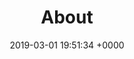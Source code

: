 ---
title: About
name: "about"
date: 2019-03-01 19:51:34 +0000
published: true
description: 'Fullstack Digital is a business-focused digital agency in Los Angeles.
Our team is made up of ''full-stack'' experts across multiple disciplines.'
night_header: false
night_footer: true
layout: "pages/about"
language: en
sections:
- template: "sub_nav"
  count: "4"
  items:
  - title: "Profile"
    icon: |
      <svg id="Layer_1" width="37" data-name="Layer 1" xmlns="http://www.w3.org/2000/svg" viewBox="0 0 149.92 98">
      <title>Fullstack Digital Logo Black</title>
      <polygon stroke="#000000" fill="none" stroke-width="3" stroke-miterlimit="10" points="50.25 98 0 72.75 28.75 0 87.5 0 50.25 98"></polygon><polygon stroke="#000000" fill="none" stroke-width="3" stroke-miterlimit="10" points="81.46 98 61.13 87.63 94.5 0 118.71 0 81.46 98"></polygon><polygon stroke="#000000" fill="none" stroke-width="3" stroke-miterlimit="10" points="112.67 98 92.33 87.63 125.71 0 149.92 0 112.67 98"></polygon></svg>
  - title: "Approach"
    icon: |
      <svg xmlns="http://www.w3.org/2000/svg" xmlns:xlink="http://www.w3.org/1999/xlink" version="1.1" id="Layer_1" x="0px" y="0px" width="32px" height="24px" viewBox="0 0 64 64" enable-background="new 0 0 64 64" xml:space="preserve"><g><rect x="1" y="18" fill="none" stroke="#000000" stroke-width="2" stroke-miterlimit="10" width="62" height="36"></rect>
      <line fill="none" stroke="#000000" stroke-width="2" stroke-miterlimit="10" x1="1" y1="30" x2="63" y2="30"></line><polyline fill="none" stroke="#000000" stroke-width="2" stroke-miterlimit="10" points="27,30 27,36 37,36 37,30 "></polyline><path fill="none" stroke="#000000" stroke-width="2" stroke-miterlimit="10" d="M23,18c0,0,0-8,9-8s9,8,9,8"></path></svg>
  - title: "Clients"
    icon: |
      <svg xmlns="http://www.w3.org/2000/svg" xmlns:xlink="http://www.w3.org/1999/xlink" version="1.1" id="Layer_1" x="0px" y="0px" width="22px" height="26px" viewBox="0 0 64 64" enable-background="new 0 0 64 64" xml:space="preserve"><path fill="none" stroke="#000000" stroke-width="2" stroke-miterlimit="10" d="M16,27c0,4.418,6.059,8,16,8s16-3.582,16-8V1H16V27z  "></path><line fill="none" stroke="#000000" stroke-width="2" stroke-miterlimit="10" x1="20" y1="63" x2="44" y2="63"></line><line fill="none" stroke="#000000" stroke-width="2" stroke-miterlimit="10" x1="32" y1="35" x2="32" y2="63"></line><path fill="none" stroke="#000000" stroke-width="2" stroke-miterlimit="10" d="M16,7H7c0,0,0,9,9,9"></path><path fill="none" stroke="#000000" stroke-width="2" stroke-miterlimit="10" d="M48,7h9c0,0,0,9-9,9"></path></svg>
  - title: "Team"
    icon: |
      <svg version="1.1" id="Layer_1" xmlns="http://www.w3.org/2000/svg" xmlns:xlink="http://www.w3.org/1999/xlink" x="0px" y="0px" width="26px" height="26px" viewBox="0 0 64 64" enable-background="new 0 0 64 64" xml:space="preserve"><polygon fill="none" stroke="#000000" stroke-width="2" stroke-linejoin="bevel" stroke-miterlimit="10" points="40,1 17,37 31,37 24,63 50,27 36,27 "></polygon></svg>
- template: "profile"
  classes: "padding-l"
  icon: |
    <svg class="padding-s-bottom" id="Layer_1" width="58" data-name="Layer 1" xmlns="http://www.w3.org/2000/svg" viewBox="0 0 149.92 98">
    <polygon stroke="#000000" fill="none" stroke-width="3" stroke-miterlimit="10" points="50.25 98 0 72.75 28.75 0 87.5 0 50.25 98"></polygon>
    <polygon stroke="#000000" fill="none" stroke-width="3" stroke-miterlimit="10" points="81.46 98 61.13 87.63 94.5 0 118.71 0 81.46 98"></polygon>
    <polygon stroke="#000000" fill="none" stroke-width="3" stroke-miterlimit="10" points="112.67 98 92.33 87.63 125.71 0 149.92 0 112.67 98"></polygon>
    </svg>
  title: |
    We help businesses go<br> further, faster.
  lead: |
    Hi, we're Fullstack Digital — a U.S. based digital agency offering forward thinking companies & organizations the design, development and promotion they deserve, with a seamless experience.
  paragraph: |
    By combining these offerings into a single solution, we're able to produce the highest quality work delivered in shorter time. This digital-minimalist approach has made us the unique next-generation agency we are today.
- template: "approach"
  classes: "padding-l"
- template: "cta"
  subtitle: "Get Started"
  title: "From presentation design to new brand strategy, we’ve got you covered."
  form:
  - template: "contact"
    fields:
---